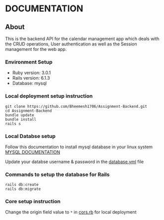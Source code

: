 # DOCUMENTATION

## About

This is the backend API for the calendar management app which deals with the CRUD operations, User authentication as well as the Session management for the web app. 

### Environment Setup

- Ruby version: 3.0.1
- Rails version: 6.1.3
- Database: mysql

### Local deployment setup instruction

```
git clone https://github.com/Bheemesh1706/Assignment-Backend.git
cd Assignment-Backend
bundle update
bundle install
rails s
```

### Local Databse setup
Follow this documentation to install mysql database in your linux system
[MYSQL DOCUMENTATION](https://dev.mysql.com/doc/mysql-installation-excerpt/8.0/en/windows-install-archive.html)

Update your databse username & password in the [database.yml](/config/database.yml) file

### Commands to setup the database for Rails
```
rails db:create
rails db:migrate
```

### Core setup instruction
Change the origin field value to `*` in [cors.rb](config/initializers/cors.rb) for local deployment

